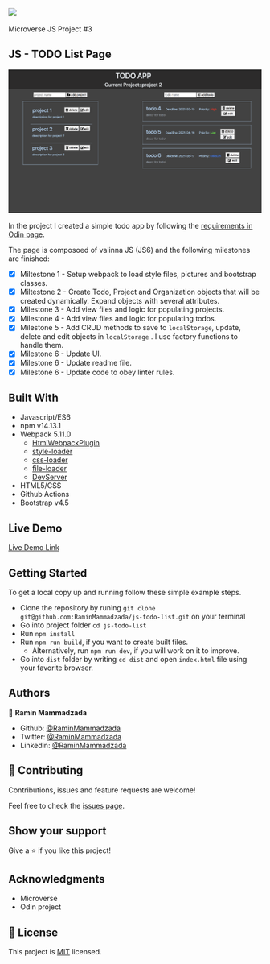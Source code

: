 ![](https://img.shields.io/badge/Microverse-blueviolet)

Microverse JS Project #3

## JS - TODO List Page

![screenshot](./docs/images/screenshot.png)

In the project I created a simple todo app by following the [requirements in Odin page](https://www.theodinproject.com/courses/javascript/lessons/todo-list).

The page is composoed of valinna JS (JS6) and the following milestones are finished:

- [x] Miltestone 1 - Setup webpack to load style files, pictures and bootstrap classes.
- [x] Miltestone 2 - Create Todo, Project and Organization objects that will be created dynamically. Expand objects with several attributes.
- [x] Milestone 3 - Add view files and logic for populating projects.
- [x] Milestone 4 - Add view files and logic for populating todos.
- [x] Milestone 5 - Add CRUD methods to save to `localStorage`, update, delete and edit objects in `localStorage` . I use factory functions to handle them.
- [x] Milestone 6 - Update UI.
- [x] Milestone 6 - Update readme file.
- [x] Milestone 6 - Update code to obey linter rules.

## Built With

- Javascript/ES6
- npm v14.13.1
- Webpack 5.11.0
  - [HtmlWebpackPlugin](https://webpack.js.org/plugins/html-webpack-plugin/)
  - [style-loader](https://webpack.js.org/loaders/style-loader/#root)
  - [css-loader](https://webpack.js.org/loaders/css-loader/#root)
  - [file-loader](https://webpack.js.org/loaders/file-loader/#root)
  - [DevServer](https://webpack.js.org/configuration/dev-server/)
- HTML5/CSS
- Github Actions
- Bootstrap v4.5

## Live Demo

[Live Demo Link](https://raminmammadzada.github.io/js-todo-list/)

## Getting Started

To get a local copy up and running follow these simple example steps.

- Clone the repository by runing `git clone git@github.com:RaminMammadzada/js-todo-list.git` on your terminal
- Go into project folder `cd js-todo-list`
- Run `npm install`
- Run `npm run build`, if you want to create built files.
  - Alternatively, run `npm run dev`, if you will work on it to improve.
- Go into `dist` folder by writing `cd dist` and open `index.html` file using your favorite browser.

## Authors

👤 **Ramin Mammadzada**

- Github: [@RaminMammadzada](https://github.com/RaminMammadzada)
- Twitter: [@RaminMammadzada](https://twitter.com/RaminMammadzada)
- Linkedin: [@RaminMammadzada](https://www.linkedin.com/in/raminmammadzada)

## 🤝 Contributing

Contributions, issues and feature requests are welcome!

Feel free to check the [issues page](issues/).

## Show your support

Give a ⭐️ if you like this project!

## Acknowledgments

- Microverse
- Odin project

## 📝 License

This project is [MIT](lic.url) licensed.
